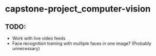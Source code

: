 # capstone-project_computer-vision

## TODO:
- Work with live video feeds
- Face recognition training with multiple faces in one image? (Probably
  unnecessary)
